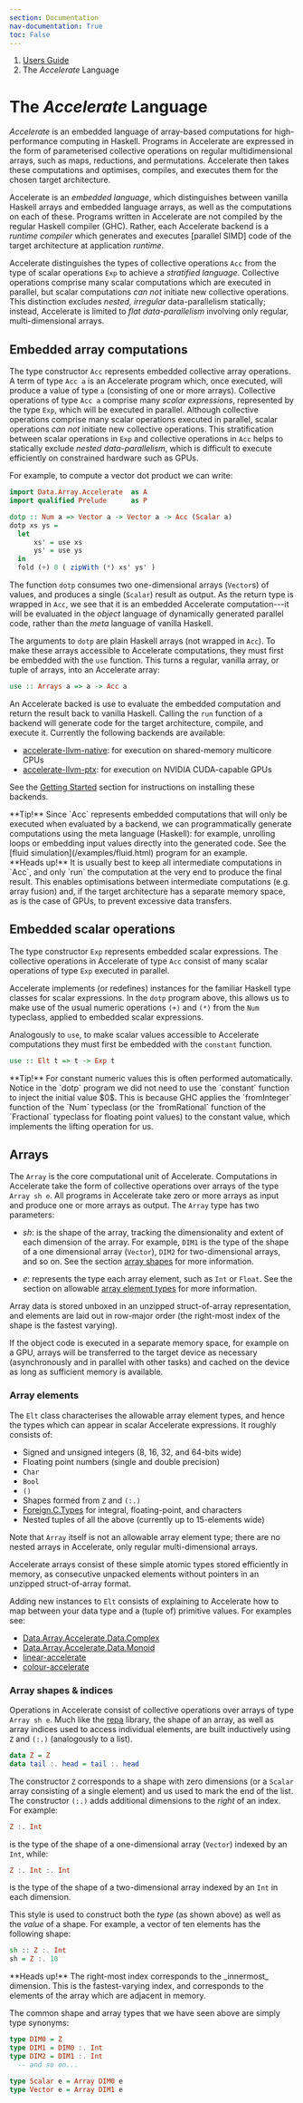 ```yaml
---
section: Documentation
nav-documentation: True
toc: False
---
```


<ol class="breadcrumb">
  <li><a href="/documentation/users-guide.html">Users Guide</a></li>
  <li class="active">The <i>Accelerate</i> Language</li>
</ol>


# The _Accelerate_ Language

_Accelerate_ is an embedded language of array-based computations for
high-performance computing in Haskell. Programs in Accelerate are expressed in
the form of parameterised collective operations on regular multidimensional
arrays, such as maps, reductions, and permutations. Accelerate then takes these
computations and optimises, compiles, and executes them for the chosen target
architecture.

Accelerate is an _embedded language_, which distinguishes between vanilla
Haskell arrays and embedded language arrays, as well as the computations on each
of these. Programs written in Accelerate are not compiled by the regular Haskell
compiler (GHC). Rather, each Accelerate backend is a _runtime compiler_ which
generates and executes [parallel SIMD] code of the target architecture at
application _runtime_.

Accelerate distinguishes the types of collective operations `Acc` from the type
of scalar operations `Exp` to achieve a _stratified language_. Collective
operations comprise many scalar computations which are executed in parallel, but
scalar computations _can not_ initiate new collective operations. This
distinction excludes _nested, irregular_ data-parallelism statically; instead,
Accelerate is limited to _flat data-parallelism_ involving only regular,
multi-dimensional arrays.


## Embedded array computations

The type constructor `Acc` represents embedded collective array operations. A
term of type `Acc a` is an Accelerate program which, once executed, will produce
a value of type `a` (consisting of one or more arrays). Collective operations of
type `Acc a` comprise many _scalar expressions_, represented by the type `Exp`,
which will be executed in parallel. Although collective operations comprise many
scalar operations executed in parallel, scalar operations _can not_ initiate new
collective operations. This stratification between scalar operations in `Exp`
and collective operations in `Acc` helps to statically exclude _nested
data-parallelism_, which is difficult to execute efficiently on constrained
hardware such as GPUs.

For example, to compute a vector dot product we can write:

```haskell
import Data.Array.Accelerate  as A
import qualified Prelude      as P

dotp :: Num a => Vector a -> Vector a -> Acc (Scalar a)
dotp xs ys =
  let
      xs' = use xs
      ys' = use ys
  in
  fold (+) 0 ( zipWith (*) xs' ys' )
```

The function `dotp` consumes two one-dimensional arrays (`Vector`s) of values,
and produces a single (`Scalar`) result as output. As the return type is wrapped
in `Acc`, we see that it is an embedded Accelerate computation---it will be
evaluated in the _object_ language of dynamically generated parallel code,
rather than the _meta_ language of vanilla Haskell.

The arguments to `dotp` are plain Haskell arrays (not wrapped in `Acc`). To make
these arrays accessible to Accelerate computations, they must first be embedded
with the `use` function. This turns a regular, vanilla array, or tuple of
arrays, into an Accelerate array:

```haskell
use :: Arrays a => a -> Acc a
```

An Accelerate backed is use to evaluate the embedded computation and return the
result back to vanilla Haskell. Calling the `run` function of a backend will
generate code for the target architecture, compile, and execute it. Currently
the following backends are available:

  - [accelerate-llvm-native](#TK): for execution on shared-memory multicore CPUs
  - [accelerate-llvm-ptx](#TK): for execution on NVIDIA CUDA-capable GPUs

See the [Getting Started](/get-started.html) section for instructions on
installing these backends.

<div class="alert alert-success" role="alert">
**Tip!** Since `Acc` represents embedded computations that will only be executed
when evaluated by a backend, we can programmatically generate computations using
the meta language (Haskell): for example, unrolling loops or embedding input
values directly into the generated code. See the [fluid
simulation](/examples/fluid.html) program for an example.
</div>

<div class="alert alert-warning" role="alert">
**Heads up!** It is usually best to keep all intermediate computations in `Acc`, and
only `run` the computation at the very end to produce the final result. This
enables optimisations between intermediate computations (e.g. array fusion) and,
if the target architecture has a separate memory space, as is the case of GPUs,
to prevent excessive data transfers.
</div>

## Embedded scalar operations

The type constructor `Exp` represents embedded scalar expressions. The
collective operations in Accelerate of type `Acc` consist of many scalar
operations of type `Exp` executed in parallel.

Accelerate implements (or redefines) instances for the familiar Haskell type
classes for scalar expressions. In the `dotp` program above, this allows us to
make use of the usual numeric operations `(+)` and `(*)` from the `Num`
typeclass, applied to embedded scalar expressions.

Analogously to `use`, to make scalar values accessible to Accelerate
computations they must first be embedded with the `constant` function.

```haskell
use :: Elt t => t -> Exp t
```

<div class="alert alert-success" role="alert">
**Tip!** For constant numeric values this is often performed automatically.
Notice in the `dotp` program we did not need to use the `constant` function to
inject the initial value $0$. This is because GHC applies the `fromInteger`
function of the `Num` typeclass (or the `fromRational` function of the
`Fractional` typeclass for floating point values) to the constant value, which
implements the lifting operation for us.
</div>


## Arrays

The `Array` is the core computational unit of Accelerate. Computations in
Accelerate take the form of collective operations over arrays of the type `Array
sh e`. All programs in Accelerate take zero or more arrays as input and produce
one or more arrays as output. The `Array` type has two parameters:

  - _sh_: is the shape of the array, tracking the dimensionality and extent of
    each dimension of the array. For example, `DIM1` is the type of the shape of
    a one dimensional array (`Vector`), `DIM2` for two-dimensional arrays, and
    so on. See the section [array shapes](#array-shapes-indices) for more
    information.

  - _e_: represents the type each array element, such as `Int` or `Float`. See
    the section on allowable [array element types](#array-elements) for more
    information.

Array data is stored unboxed in an unzipped struct-of-array representation, and
elements are laid out in row-major order (the right-most index of the shape is
the fastest varying).

If the object code is executed in a separate memory space, for example on a GPU,
arrays will be transferred to the target device as necessary (asynchronously and
in parallel with other tasks) and cached on the device as long as sufficient
memory is available.


### Array elements

The `Elt` class characterises the allowable array element types, and hence the
types which can appear in scalar Accelerate expressions. It roughly consists of:

  - Signed and unsigned integers (8, 16, 32, and 64-bits wide)
  - Floating point numbers (single and double precision)
  - `Char`
  - `Bool`
  - `()`
  - Shapes formed from `Z` and `(:.)`
  - [Foreign.C.Types](https://hackage.haskell.org/package/base/docs/Foreign-C-Types.html) for integral, floating-point, and characters
  - Nested tuples of all the above (currently up to 15-elements wide)

Note that `Array` itself is not an allowable array element type; there are no
nested arrays in Accelerate, only regular multi-dimensional arrays.

Accelerate arrays consist of these simple atomic types stored efficiently in
memory, as consecutive unpacked elements without pointers in an unzipped
struct-of-array format.

Adding new instances to `Elt` consists of explaining to Accelerate how to map
between your data type and a (tuple of) primitive values. For examples see:

  - [Data.Array.Accelerate.Data.Complex](#TK)
  - [Data.Array.Accelerate.Data.Monoid](#TK)
  - [linear-accelerate](/libraries/linear-accelerate.html)
  - [colour-accelerate](/libraries/colour-accelerate.html)


### Array shapes & indices

Operations in Accelerate consist of collective operations over arrays of type
`Array sh e`. Much like the [repa](https://hackage.haskell.org/package/repa)
library, the shape of an array, as well as array indices used to access
individual elements, are built inductively using `Z` and `(:.)` (analogously to
a list).

```haskell
data Z = Z
data tail :. head = tail :. head
```

The constructor `Z` corresponds to a shape with zero dimensions (or a `Scalar`
array consisting of a single element) and us used to mark the end of the list.
The constructor `(:.)` adds additional dimensions to the _right_ of an index.
For example:
```haskell
Z :. Int
```
is the type of the shape of a one-dimensional array (`Vector`) indexed by an
`Int`, while:
```haskell
Z :. Int :. Int
```
is the type of the shape of a two-dimensional array indexed by an `Int` in each
dimension.

This style is used to construct both the _type_ (as shown above) as well as the
_value_ of a shape. For example, a vector of ten elements has the following
shape:
```haskell
sh :: Z :. Int
sh = Z :. 10
```

<div class="alert alert-warning" role="alert">
**Heads up!** The right-most index corresponds to the _innermost_ dimension.
This is the fastest-varying index, and corresponds to the elements of the array
which are adjacent in memory.
</div>

The common shape and array types that we have seen above are simply type
synonyms:
```haskell
type DIM0 = Z
type DIM1 = DIM0 :. Int
type DIM2 = DIM1 :. Int
  -- and so on...

type Scalar e = Array DIM0 e
type Vector e = Array DIM1 e
```

